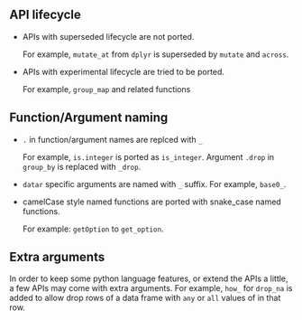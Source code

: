 ## API lifecycle

- APIs with superseded lifecycle are not ported.

    For example, `mutate_at` from `dplyr` is superseded by `mutate` and `across`.

- APIs with experimental lifecycle are tried to be ported.

    For example, `group_map` and related functions

## Function/Argument naming

- `.` in function/argument names are replced with `_`

    For example, `is.integer` is ported as `is_integer`. Argument `.drop` in `group_by` is replaced with `_drop`.

- `datar` specific arguments are named with `_` suffix. For example, `base0_`.

- camelCase style named functions are ported with snake_case named functions.

    For example: `getOption` to `get_option`.

## Extra arguments

In order to keep some python language features, or extend the APIs a little, a few APIs may come with extra arguments. For example, `how_` for `drop_na` is added to allow drop rows of a data frame with `any` or `all` values of in that row.
